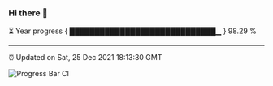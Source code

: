 ### Hi there 👋

⏳ Year progress { █████████████████████████████▁ } 98.29 %

---

⏰ Updated on Sat, 25 Dec 2021 18:13:30 GMT

![Progress Bar CI](https://github.com/liununu/liununu/workflows/Progress%20Bar%20CI/badge.svg)

